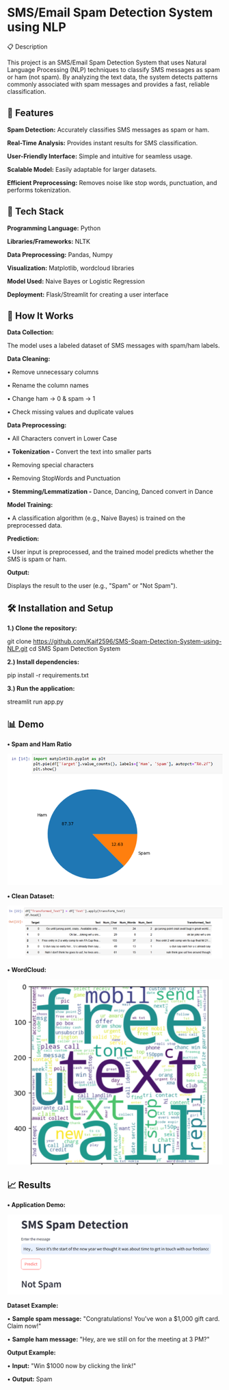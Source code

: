 
# SMS/Email Spam Detection System using NLP

📋 Description

This project is an SMS/Email Spam Detection System that uses Natural Language Processing (NLP) techniques to classify SMS messages as spam or ham (not spam). By analyzing the text data, the system detects patterns commonly associated with spam messages and provides a fast, reliable classification.




## 🚀 Features

**Spam Detection:** Accurately classifies SMS messages as spam or ham.

**Real-Time Analysis:** Provides instant results for SMS classification.

**User-Friendly Interface:** Simple and intuitive for seamless usage.

**Scalable Model:**  Easily adaptable for larger datasets.

**Efficient Preprocessing:** Removes noise like stop words, punctuation, and performs tokenization.
## 🔧 Tech Stack

**Programming Language:** Python

**Libraries/Frameworks:** NLTK 

**Data Preprocessing:** Pandas, Numpy

**Visualization:** Matplotlib, wordcloud libraries

**Model Used:** Naive Bayes or Logistic Regression

**Deployment:** Flask/Streamlit for creating a user interface
## 🧠 How It Works

**Data Collection:** 

The model uses a labeled dataset of SMS messages with spam/ham labels.

**Data Cleaning:**

• Remove unnecessary columns

• Rename the column names

• Change ham -> 0 & spam -> 1

• Check missing values and duplicate values

**Data Preprocessing:**

• All Characters convert in Lower Case

• **Tokenization -** Convert the text into smaller parts

• Removing special characters

• Removing StopWords and Punctuation

• **Stemming/Lemmatization -** Dance, Dancing, Danced convert in  Dance

**Model Training:**

• A classification algorithm (e.g., Naive Bayes) is trained on the preprocessed data.


**Prediction:**

• User input is preprocessed, and the trained model predicts whether the SMS is spam or ham.

**Output:**

Displays the result to the user (e.g., "Spam" or "Not Spam").
## 🛠️ Installation and Setup

**1.) Clone the repository:**

git clone https://github.com/Kaif2596/SMS-Spam-Detection-System-using-NLP.git
cd SMS Spam Detection System

**2.) Install dependencies:**

pip install -r requirements.txt

**3.) Run the application:**

streamlit run app.py



## 📊 Demo

**•	Spam and Ham Ratio**

![image alt](https://github.com/Kaif2596/SMS-Spam-Detection-System-using-NLP/blob/main/Image%2001.png?raw=true)


**• Clean Dataset:**

![image alt](https://github.com/Kaif2596/SMS-Spam-Detection-System-using-NLP/blob/main/Image%2002.png?raw=true)


**• WordCloud:**

![image alt](https://github.com/Kaif2596/SMS-Spam-Detection-System-using-NLP/blob/main/Image%2003.png?raw=true)



 
## 📈 Results

**• Application Demo:**

![image alt](https://github.com/Kaif2596/SMS-Spam-Detection-System-using-NLP/blob/main/Image%2004.png?raw=true)


**Dataset Example:**

• **Sample spam message:** "Congratulations! You've won a $1,000 gift card. Claim now!"

• **Sample ham message:** "Hey, are we still on for the meeting at 3 PM?"



**Output Example:** 

• **Input:** "Win $1000 now by clicking the link!"

• **Output:** Spam


